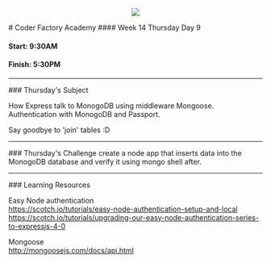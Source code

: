 <p align="center"><img src="https://github.com/coder-factory-academy/cf-guidline-css/blob/master/CFA.png"></p>
# Coder Factory Academy
#### Week 14 Thursday Day 9

#### Start: 9:30AM
#### Finish: 5:30PM
<hr>
### Thursday's Subject

How Express talk to MonogoDB using middleware Mongoose.
Authentication with MonogoDB and Passport.

Say goodbye to 'join' tables :D

<hr>
### Thursday's Challenge
create a node app that inserts data into the MonogoDB database and verify it using mongo shell after.


<hr>
### Learning Resources


Easy Node authentication <br>
https://scotch.io/tutorials/easy-node-authentication-setup-and-local <br>
https://scotch.io/tutorials/upgrading-our-easy-node-authentication-series-to-expressjs-4-0

Mongoose <br>
http://mongoosejs.com/docs/api.html
